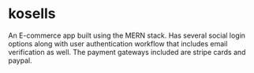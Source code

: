 # kosells

An E-commerce app built using the MERN stack. Has several social login options along with user authentication workflow that includes email verification as well. The payment gateways included are stripe cards and paypal.
